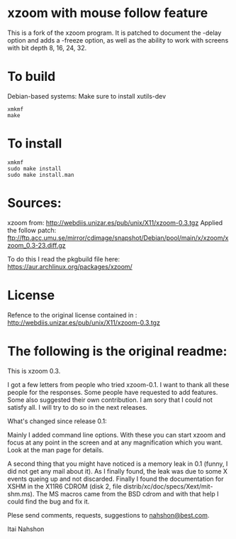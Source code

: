 # xzoom with mouse follow feature
This is a fork of the xzoom program.
It is patched to document the -delay option and adds a
-freeze option, as well as the ability to work with
screens with bit depth 8, 16, 24, 32.

# To build

Debian-based systems: Make sure to install xutils-dev

```shell
xmkmf
make
```

# To install

```shell
xmkmf
sudo make install
sudo make install.man
```

# Sources:
xzoom from: http://webdiis.unizar.es/pub/unix/X11/xzoom-0.3.tgz
Applied the follow patch: ftp://ftp.acc.umu.se/mirror/cdimage/snapshot/Debian/pool/main/x/xzoom/xzoom_0.3-23.diff.gz

To do this I read the pkgbuild file here: https://aur.archlinux.org/packages/xzoom/

# License
Refence to the original license contained in : http://webdiis.unizar.es/pub/unix/X11/xzoom-0.3.tgz

# The following is the original readme:
This is xzoom 0.3.

I got a few letters from people who tried xzoom-0.1.
I want to thank all these people for the responses.
Some people have requested to add features. Some
also suggested their own contribution.
I am sory that I could not satisfy all. I will try
to do so in the next releases.

What's changed since release 0.1:

Mainly I added command line options. With these
you can start xzoom and focus at any point in the screen
and at any magnification which you want. Look at the
man page for details.

A second thing that you might have noticed is a memory
leak in 0.1 (funny, I did not get any mail about it).
As I finally found, the leak was due to some X events queing
up and not discarded. Finally I found the documentation
for XSHM in the X11R6 CDROM (disk 2, file
distrib/xc/doc/specs/Xext/mit-shm.ms). The MS macros
came from the BSD cdrom and with that help I could
find the bug and fix it.

Plese send comments, requests, suggestions to
nahshon@best.com.

Itai Nahshon
